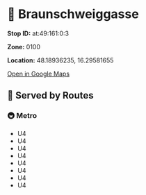 # 🚉 Braunschweiggasse


**Stop ID:** at:49:161:0:3

**Zone:** 0100

**Location:** 48.18936235, 16.29581655

[Open in Google Maps](https://www.google.com/maps?q=48.18936235,16.29581655)

## 🚆 Served by Routes

### 🚇 Metro
- U4
- U4
- U4
- U4
- U4
- U4
- U4
- U4